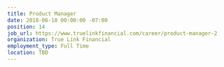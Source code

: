 ```yaml
---
title: Product Manager
date: 2018-06-18 00:00:00 -07:00
position: 14
job_url: https://www.truelinkfinancial.com/career/product-manager-2
organization: True Link Financial
employment_type: Full Time
location: TBD
---
```


